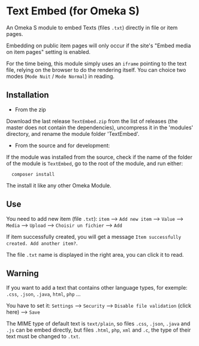# Text Embed (for Omeka S)

An Omeka S module to embed Texts (files `.txt`) directly in file or item pages.

Embedding on public item pages will only occur if the site's "Embed media on
item pages" setting is enabled.

For the time being, this module simply uses an `iframe` pointing to the text file, relying on the browser to do the rendering itself. You can choice two modes (`Mode Nuit` / `Mode Normal`) in reading.

Installation
-------------

* From the zip

Download the last release `TextEmbed.zip` from the list of releases (the master does not contain the dependencies), uncompress it in the 'modules' directory, and rename the module folder 'TextEmbed'.

* From the source and for development:

If the module was installed from the source, check if the name of the folder of the module is `TextEmbed`, go to the root of the module, and run either:

```
  composer install
````
The install it like any other Omeka Module.

Use
--------------
You need to add new item (file `.txt`): `item` --> `Add new item` --> `Value` --> `Media` --> `Upload` --> `Choisir un fichier` --> `Add` 

If item successfully created, you will get a message `Item successfully created. Add another item?`. 

The file `.txt` name is displayed in the right area, you can click it to read.

Warning
--------------------------
If you want to add a text that contains other language types, for exemple: `.css`, `.json`, `.java`, `html`, `php` ...

You have to set it: `Settings` --> `Security` --> `Disable file validation` (click here) --> `Save`

The MIME type of default text is `text/plain`, so files `.css`, `.json`, `.java` and `.js` can be embed directly, but files `.html`, `php`, `xml` and `.c`, the type of their text must be changed to `.txt`. 
